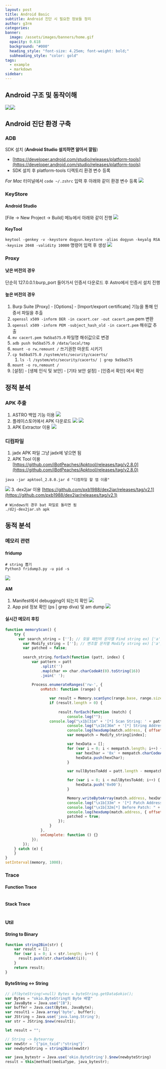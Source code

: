 ```yaml
---
layout: post
title: Android Basic
subtitle: Android 진단 시 필요한 정보들 정리
author: g3rm
categories: 
banner:
  image: /assets/images/banners/home.gif
  opacity: 0.618
  background: "#000"
  heading_style: "font-size: 4.25em; font-weight: bold;"
  subheading_style: "color: gold"
tags:
  - example
  - markdown
sidebar:
---
```

## Android 구조 및 동작이해

![](/assets/images/posts/2025-04-28-Android/cb314902a6b4a42ed8dc26012de1681d_MD5.jpeg)![](/assets/images/posts/2025-04-28-Android/c758f21c8c647ba2e4c36c669faf6173_MD5.jpeg)

## Android 진단 환경 구축
### ADB
SDK 설치 (**Android Studio 설치하면 알아서 깔림**)
- [https://developer.android.com/studio/releases/platform-tools](https://developer.android.com/studio/releases/platform-tools)
- SDK 설치 후 platform-tools 디렉토리 환경 변수 등록

*For Mac*
터미널에서 `code ~/.zshrc` 입력 후 아래와 같이 환경 변수 등록
![](/assets/images/posts/2025-04-28-Android/1f498c0b38fbc453b5b95aeddea2f08b_MD5.jpeg)

### KeyStore
#### Android Studio
[File -> New Project -> Build] 메뉴에서 아래와 같이 진행
![](/assets/images/posts/2025-04-28-Android/a337c77ec1064a83c5bf4b9adc873afd_MD5.jpeg)
#### KeyTool
`keytool -genkey -v -keystore dogyun.keystore -alias dogyun -keyalg RSA -keysize 2048 -validity 10000` 명령어 입력 후 생성
![](/assets/images/posts/2025-04-28-Android/40467f9fd495c037236002f1bfbbb6c6_MD5.jpeg)

### Proxy
#### 낮은 버전의 경우
단순히 127.0.0.1:burp_port 들어가서 인증서 다운로드 후 Astro에서 인증서 설치 진행

#### 높은 버전의 경우
1. Burp Suite [Proxy] - [Options] - [Import/export certificate] 기능을 통해 인증서 파일을 추출
2. `openssl x509 -inform DER -in cacert.cer -out cacert.pem` pem 변환
3. `openssl x509 -inform PEM -subject_hash_old -in cacert.pem` 해쉬값 추출
4. `mv cacert.pem 9a5ba575.0` 파일명 해쉬값으로 변경
5. `adb push 9a5ba575.0 /data/local/tmp`
6. `mount -o rw,remount /` 쓰기권한 마운트 시키기
7. `cp 9a5ba575.0 /system/etc/security/cacerts/`
    1. `ls -l /system/etc/security/cacerts/ | grep 9a5ba575`
8. `mount -o ro,remount /`
9. [설정] - [생체 인식 및 보안] - [기타 보안 설정] - [인증서 확인] 에서 확인

## 정적 분석
### APK 추출
1. ASTRO 백업 기능 이용
![](/assets/images/posts/2025-04-28-Android/f702c56792f7665c4dace347953a8581_MD5.jpeg)
2. 플레이스토어에서 APK 다운로드
![](/assets/images/posts/2025-04-28-Android/e9e8ba9efc283ef7ba597a2d2a60134c_MD5.jpeg)
![](/assets/images/posts/2025-04-28-Android/81f4573e2c8f2bcbaf8eb26a4e623f1c_MD5.jpeg)
3. APK Extractor 이용
![](/assets/images/posts/2025-04-28-Android/6e7784ba8ddf43803323d8d4354055ff_MD5.jpeg)

### 디컴파일
1. jadx
APK 파일 그냥 jadx에 넣으면 됨
2. APK Tool 이용
[https://github.com/iBotPeaches/Apktool/releases/tag/v2.8.0](https://github.com/iBotPeaches/Apktool/releases/tag/v2.8.0)
```shell
java -jar apktool_2.8.0.jar d "디컴파일 할 앱 이름"
```
![](/assets/images/posts/2025-04-28-Android/44089d04f9c58bc20e946e69e368b072_MD5.jpeg)
3. dex2jar 이용
[https://github.com/pxb1988/dex2jar/releases/tag/v2.1](https://github.com/pxb1988/dex2jar/releases/tag/v2.1)
```shell
# Windows의 경우 bat 파일로 돌리면 됨
./d2j-dex2jar.sh apk
```

## 동적 분석
### 메모리 관련
#### fridump
```shell
# string 뽑기
Python3 fridump3.py -u pid -s
```
![](/assets/images/posts/2025-04-28-Android/817bc94fee95ea682e5aff93f106ca82_MD5.jpeg)
#### AM
1. Manifest에서 debugging이 되는지 확인
![](/assets/images/posts/2025-04-28-Android/a02944868b8ccd11dfbc59fe0e21220f_MD5.jpeg)
2. App pid 정보 확인 (ps | grep diva) 및 am dump
![](/assets/images/posts/2025-04-28-Android/24c8d805b3c725f4cce69e7473fe9d1a_MD5.jpeg)

#### 실시간 메모리 후킹
```javascript
function memoryScan() {
    try {
	  var search_string = ['']; // 찾을 패턴의 문자열 Find string ex) ['a'] Or ['a','b']
        var Modify_string = ['']; // 변조할 문자열 Modify string ex) ['a'] Or ['a','b']
        var patched = false;
		
        search_string.forEach(function (patt, index) {
            var pattern = patt
                .split('')
                .map(char => char.charCodeAt(0).toString(16))
                .join(' ');
			
            Process.enumerateRanges('rw-', {
                onMatch: function (range) {

                    var result = Memory.scanSync(range.base, range.size, pattern); // 패턴 직전 메모리를 원하면 4번째 인자 추가
                    if (result.length > 0) {
					
                        result.forEach(function (match) {
							console.log("");
					console.log("\x1b[31m" + '[*] Scan String: ' + patt + "\x1b[0m");
                            console.log("\x1b[36m" + '[*] String Address: ' + match.address + "\x1b[0m");									                     
                            console.log(hexdump(match.address, { offset: 0, length: 128 }));
                            var mempatch = Modify_string[index];

                            var hexData = [];
                            for (var i = 0; i < mempatch.length; i++) {
                                var hexChar = '0x' + mempatch.charCodeAt(i).toString(16);
                                hexData.push(hexChar);
                            }

                            var nullBytesToAdd = patt.length - mempatch.length;

                            for (var i = 0; i < nullBytesToAdd; i++) {
                                hexData.push('0x00');
                            }

                            Memory.writeByteArray(match.address, hexData);
                            console.log("\x1b[33m" + '[*] Patch Address: ' + match.address + "\x1b[0m");
                            console.log("\x1b[32m[*] Before Patch: " + patt + '   \x1b[0m------>  ' + "\x1b[32mAfter Patch: " + mempatch + "\x1b[0m");
                            console.log(hexdump(match.address, { offset: 0, length: 32 }));
                            patched = true; 
                        });
                    }
                },
                onComplete: function () {}
            });
        });
    } catch (e) {
    }
}
setInterval(memory, 1000);
```

### Trace
#### Function Trace
```javascript

```
#### Stack Trace
```javascript

```
### Util
#### String to Binary
```javascript
function string2Bin(str) {
    var result = [];
    for (var i = 0; i < str.length; i++) {
      result.push(str.charCodeAt(i));
    }
    return result;
}
```

#### ByteString <-> String
```javascript
// if(byteString!=null) Bytes = byteString.getData$okio();
var Bytes = "okio.ByteString의 Byte 배열" 
var JavaByte = Java.use("[B");
var buffer = Java.cast(Bytes, JavaByte);
var result1 = Java.array('byte', buffer);
var JString = Java.use('java.lang.String');
var str = JString.$new(result1);

let result = "";

// String -> Bytearray
var newStr = `{"pin_txid":"string"}`
var newbyteString = string2Bin(newStr)

var java_bytestr = Java.use('okio.ByteString').$new(newbyteString)
result = this[method](mediaType, java_bytestr);

```